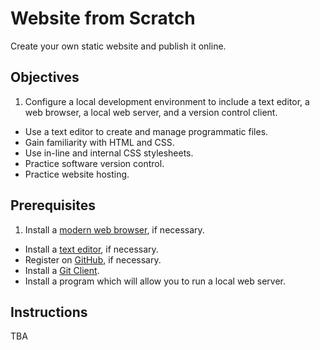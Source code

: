 # Website from Scratch

Create your own static website and publish it online.

## Objectives

  1. Configure a local development environment to include a text editor, a web browser, a local web server, and a version control client.
  * Use a text editor to create and manage programmatic files.
  * Gain familiarity with HTML and CSS.
  * Use in-line and internal CSS stylesheets.
  * Practice software version control.
  * Practice website hosting.

## Prerequisites

  1. Install a [modern web browser](/README.md#browser), if necessary.
  * Install a [text editor](/README.md#text-editor), if necessary.
  * Register on [GitHub](https://github.com/), if necessary.
  * Install a [Git Client](https://git-scm.com/downloads).
  * Install a program which will allow you to run a local web server.

## Instructions

TBA
